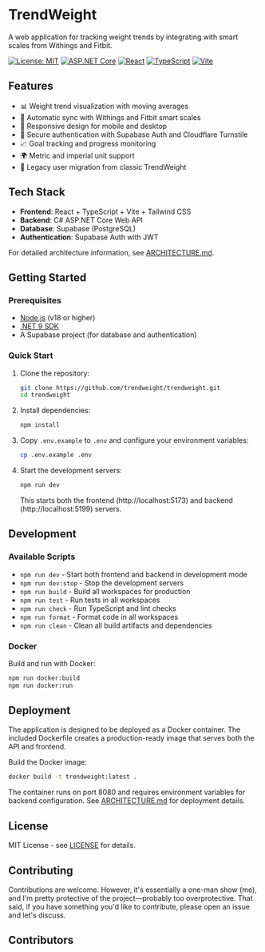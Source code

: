 # TrendWeight

A web application for tracking weight trends by integrating with smart scales from Withings and Fitbit.

[![License: MIT](https://img.shields.io/badge/License-MIT-yellow.svg)](https://opensource.org/licenses/MIT)
[![ASP.NET Core](https://img.shields.io/badge/ASP.NET%20Core-9.0-blue.svg)](https://dotnet.microsoft.com/)
[![React](https://img.shields.io/badge/React-19.1-blue.svg)](https://react.dev/)
[![TypeScript](https://img.shields.io/badge/TypeScript-5.8-blue.svg)](https://www.typescriptlang.org/)
[![Vite](https://img.shields.io/badge/Vite-6.3-purple.svg)](https://vitejs.dev/)

## Features

- 📊 Weight trend visualization with moving averages
- 🔄 Automatic sync with Withings and Fitbit smart scales
- 📱 Responsive design for mobile and desktop
- 🔐 Secure authentication with Supabase Auth and Cloudflare Turnstile
- 📈 Goal tracking and progress monitoring
- 🌍 Metric and imperial unit support
- 🔗 Legacy user migration from classic TrendWeight

## Tech Stack

- **Frontend**: React + TypeScript + Vite + Tailwind CSS
- **Backend**: C# ASP.NET Core Web API
- **Database**: Supabase (PostgreSQL)
- **Authentication**: Supabase Auth with JWT

For detailed architecture information, see [ARCHITECTURE.md](docs/ARCHITECTURE.md).

## Getting Started

### Prerequisites

- [Node.js](https://nodejs.org/) (v18 or higher)
- [.NET 9 SDK](https://dotnet.microsoft.com/download/dotnet/9.0)
- A Supabase project (for database and authentication)

### Quick Start

1. Clone the repository:

   ```bash
   git clone https://github.com/trendweight/trendweight.git
   cd trendweight
   ```

2. Install dependencies:

   ```bash
   npm install
   ```

3. Copy `.env.example` to `.env` and configure your environment variables:

   ```bash
   cp .env.example .env
   ```

4. Start the development servers:

   ```bash
   npm run dev
   ```

   This starts both the frontend (http://localhost:5173) and backend (http://localhost:5199) servers.

## Development

### Available Scripts

- `npm run dev` - Start both frontend and backend in development mode
- `npm run dev:stop` - Stop the development servers
- `npm run build` - Build all workspaces for production
- `npm run test` - Run tests in all workspaces
- `npm run check` - Run TypeScript and lint checks
- `npm run format` - Format code in all workspaces
- `npm run clean` - Clean all build artifacts and dependencies

### Docker

Build and run with Docker:

```bash
npm run docker:build
npm run docker:run
```

## Deployment

The application is designed to be deployed as a Docker container. The included Dockerfile creates a production-ready image that serves both the API and frontend.

Build the Docker image:

```bash
docker build -t trendweight:latest .
```

The container runs on port 8080 and requires environment variables for backend configuration. See [ARCHITECTURE.md](docs/ARCHITECTURE.md) for deployment details.

## License

MIT License - see [LICENSE](LICENSE) for details.

## Contributing

Contributions are welcome. However, it's essentially a one-man show (me), and I'm pretty protective of the project—probably too overprotective. That said, if you have something you'd like to contribute, please open an issue and let's discuss.

## Contributors

<!-- readme: contributors,ervwalter/-,renovate-bot/- -start -->
<!-- readme: contributors,ervwalter/-,renovate-bot/- -end -->
